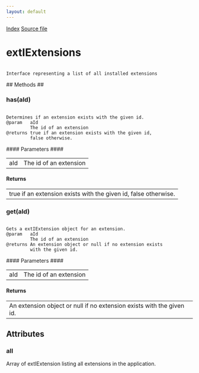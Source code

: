 ```yaml
---
layout: default
---
```

<div id='links'><a href="../index.html">Index</a>
<a href="http://dxr.mozilla.org/mozilla-central/source/toolkit/components/exthelper/extIApplication.idl">Source file</a>
</div>

# extIExtensions #
<code>  
Interface representing a list of all installed extensions  
  
</code>
## Methods ##

### has(aId) ###
<code>  
Determines if an extension exists with the given id.  
@param   aId  
         The id of an extension  
@returns true if an extension exists with the given id,  
         false otherwise.  
  
</code>
#### Parameters ####

<table>

<tr>
<td>aId</td>
<td>         The id of an extension  
</td>
</tr>

</table>

#### Returns ####

<table>

<tr>
<td>true if an extension exists with the given id,  
         false otherwise.  
</td>
</tr>

</table>

### get(aId) ###
<code>  
Gets a extIExtension object for an extension.  
@param   aId  
         The id of an extension  
@returns An extension object or null if no extension exists  
         with the given id.  
  
</code>
#### Parameters ####

<table>

<tr>
<td>aId</td>
<td>         The id of an extension  
</td>
</tr>

</table>

#### Returns ####

<table>

<tr>
<td>An extension object or null if no extension exists  
         with the given id.  
</td>
</tr>

</table>

## Attributes ##

### all ###
  
Array of extIExtension listing all extensions in the application.  
  
